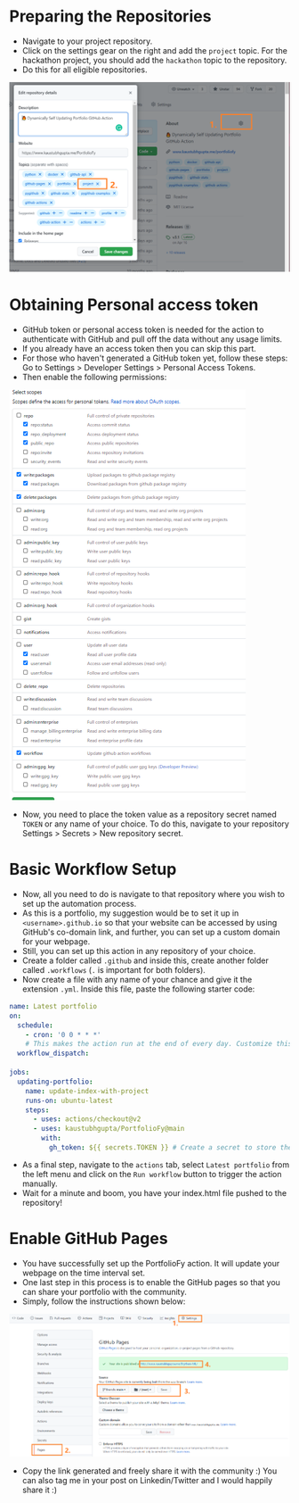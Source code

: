 # Preparing the Repositories
- Navigate to your project repository.
- Click on the settings gear on the right and add the `project` topic. For the hackathon project, you should add the `hackathon` topic to the repository.
- Do this for all eligible repositories.

![](./images/topics.png)

# Obtaining Personal access token
- GitHub token or personal access token is needed for the action to authenticate with GitHub and pull off the data without any usage limits.
- If you already have an access token then you can skip this part.
- For those who haven't generated a GitHub token yet, follow these steps: Go to Settings > Developer Settings > Personal Access Tokens.
- Then enable the following permissions:

![](./images/config.png)

- Now, you need to place the token value as a repository secret named `TOKEN` or any name of your choice. To do this, navigate to your repository Settings > Secrets > New repository secret.

# Basic Workflow Setup
- Now, all you need to do is navigate to that repository where you wish to set up the automation process. 
- As this is a portfolio, my suggestion would be to set it up in `<username>.github.io` so that your website can be accessed by using GitHub's co-domain link, and further, you can set up a custom domain for your webpage.
- Still, you can set up this action in any repository of your choice.
- Create a folder called `.github` and inside this, create another folder called `.workflows` (`.` is important for both folders).
- Now create a file with any name of your chance and give it the extension `.yml`. Inside this file, paste the following starter code:

```yml
name: Latest portfolio
on:
  schedule:
    - cron: '0 0 * * *'
    # This makes the action run at the end of every day. Customize this accordingly or you can also trigger this action for GitHub events (Pull, Push). Check the GitHub actions page for that.
  workflow_dispatch:

jobs:
  updating-portfolio:
    name: update-index-with-project
    runs-on: ubuntu-latest
    steps:
      - uses: actions/checkout@v2
      - uses: kaustubhgupta/PortfolioFy@main 
        with:
          gh_token: ${{ secrets.TOKEN }} # Create a secret to store the access token 
```

- As a final step, navigate to the `actions` tab, select `Latest portfolio` from the left menu and click on the `Run workflow` button to trigger the action manually.
- Wait for a minute and boom, you have your index.html file pushed to the repository!

# Enable GitHub Pages
- You have successfully set up the PortfolioFy action. It will update your webpage on the time interval set.
- One last step in this process is to enable the GitHub pages so that you can share your portfolio with the community.
- Simply, follow the instructions shown below:

![](./images/repo_pages.png )

- Copy the link generated and freely share it with the community :) You can also tag me in your post on Linkedin/Twitter and I would happily share it :)